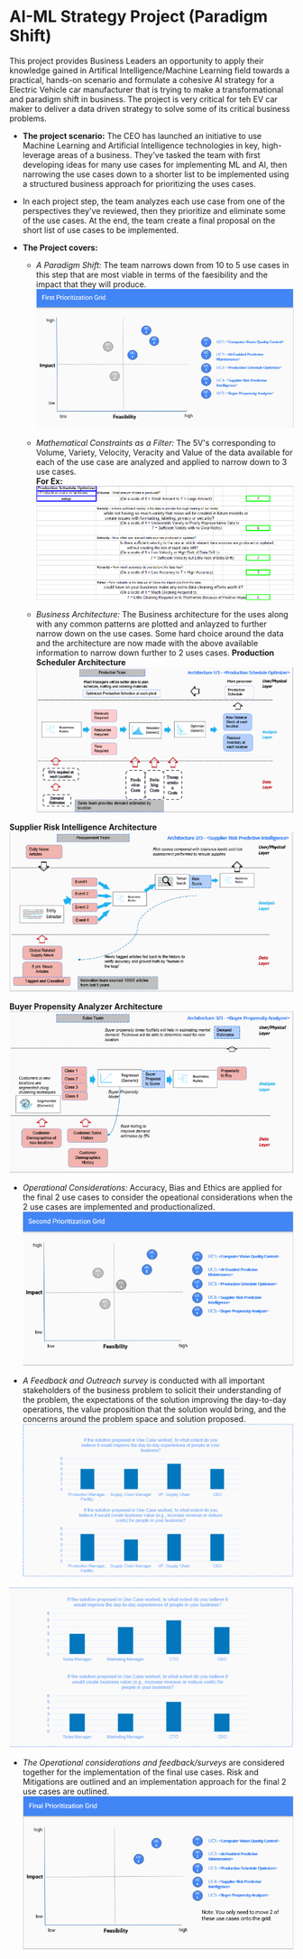 <h1> AI-ML Strategy Project (Paradigm Shift) </h1>
This project provides Business Leaders an opportunity to apply their knowledge gained in Artifical Intelligence/Machine Learning field towards a practical, hands-on scenario and  formulate a cohesive AI strategy for a Electric Vehicle car manufacturer that is trying to make a transformational and paradigm shift in business. The project is very critical for teh EV car maker to deliver a data driven strategy to solve some of its critical business problems.

* **The project scenario:** The CEO has launched an initiative to use Machine Learning and Artificial Intelligence technologies in key, high-leverage areas of a business. They’ve tasked the team with first developing ideas for many use cases for implementing ML and AI, then narrowing the use cases down to a shorter list to be implemented using a structured business approach for prioritizing the uses cases.

* In each project step, the team  analyzes each use case from one of the perspectives they've reviewed, then they prioritize and eliminate some of the use cases. At the end, the team create a final proposal on the short list of use cases to be implemented.

* **The Project covers:**
  * *A Paradigm Shift:* The team narrows down from 10 to 5 use cases in this step that are most viable in terms of the faesibility and the impact that they will produce. 
  ![](Images/First_Prioritization.png)
  
  * *Mathematical Constraints as a Filter:* The 5V's corresponding to Volume, Variety, Velocity, Veracity and Value of the data available for each of the use case are analyzed and applied to narrow down to 3 use cases. <br>
**For Ex:**
 ![](Images/5Vs.PNG)

  * *Business Architecture:* The Business architecture for the uses along with any common patterns are plotted and anlayzed to further narrow down on the use cases. Some hard choice around the data and the architecture are now made with the above available information to narrow down further to 2 uses cases.
**Production Scheduler Architecture** 
 ![](Images/Prod_Schedule_Arch.PNG)

**Supplier Risk Intelligence Architecture** 
  ![](Images/Supplier_Risk_Arch.PNG)

**Buyer Propensity Analyzer Architecture** 
  ![](Images/Buyer_Arch.PNG)

  * *Operational Considerations:* Accuracy, Bias and Ethics are applied for the final 2 use cases to consider the opeational considerations when the 2 use cases are implemented and productionalized. <br>
  ![](Images/Second_Prioritization.PNG)
  
  * *A Feedback and Outreach survey* is conducted with all important stakeholders of the business problem to solicit their understanding of the problem, the expectations of the solution improving the day-to-day operations, the value proposition that the solution would bring, and the concerns around the problem space and solution proposed. 
  ![](Images/FS_Prod_Scheduler.PNG) 
  
  ![](Images/FS_Buyer_Propensity.PNG)

  * *The Operational considerations and feedback/surveys* are considered together for the implementation of the final use cases. Risk and Mitigations are outlined and an implementation approach for the final 2 use cases are outlined. <br>
  ![](Images/Final_Prioritization.PNG)
    
